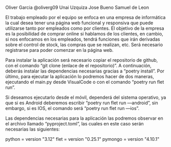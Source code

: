 Oliver Garcia @oliverg09
Unai Uzquiza 
Jose Bueno 
Samuel de Leon

El trabajo empleado por el equipo se enfoca en una empresa de informática la cual desea tener una página web funcional y responsiva que puede utilizarse tanto por empleados como por clientes. El objetivo de la empresa es la posibilidad de comprar online si hablamos de los clientes, en cambio, si nos enfocamos en los empleados, tendrá funciones que irán derivadas sobre el control de stock, las compras que se realizan, etc. Será necesario registrarse para poder comenzar en la página web.

Para instalar la aplicación será necesario copiar el repositorio de github, con el comando “git clone (enlace de el repositorio)”. A continuación, deberás instalar las dependencias necesarias gracias a “poetry install”. Por último, para ejecutar la aplicación lo podremos hacer de dos maneras, ejecutando el main.py desde VisualCode o con el comando “poetry run flet run”.

Si deseamos ejecutarlo desde el móvil, dependerá del sistema operativo, ya que si es Android deberemos escribir “poetry run flet run —android”, sin embargo, si es IOS, el comando será “poetry run flet run —ios”.

Las dependencias necesarias para la aplicación las podremos observar en el archivo llamado “pyproject.toml”, las cuales en este caso serán necesarias las siguientes:

python = version "3.12" flet = version "0.25.1" pymongo = version "4.10.1"
